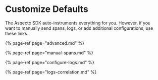 # Customize Defaults

The Aspecto SDK auto-instruments everything for you. However, if you want to manually send spans, logs, or add additional configurations, use these links. 

{% page-ref page="advanced.md" %}

{% page-ref page="manual-spans.md" %}

{% page-ref page="configure-logs.md" %}

{% page-ref page="logs-correlation.md" %}



